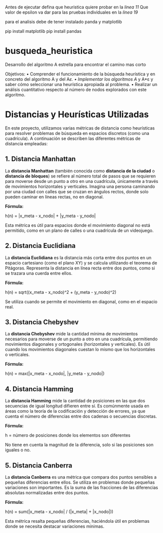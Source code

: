 Antes de ejecutar defina que heuristica quiere probar en la *linea 11*
Que valor de epsilon va dar para las pruebas individuales en la *linea 19*

para el analisis debe de tener instalado panda y matplotlib

pip install matplotlib
pip install pandas 


# busqueda_heuristica
 Desarrollo del algoritmo A estrella para encontrar el camino mas corto

Objetivos:
• Comprender el funcionamiento de la búsqueda heurística y en concreto del algoritmo
A y del A*ε.
• Implementar los algoritmos A* y A*ε y saber cómo seleccionar una heurística apropiada
al problema.
• Realizar un análisis cuantitativo respecto al número de nodos explorados con este
algoritmo.

# Distancias y Heurísticas Utilizadas

En este proyecto, utilizamos varias métricas de distancia como heurísticas para resolver problemas de búsqueda en espacios discretos (como una cuadrícula). A continuación se describen las diferentes métricas de distancia empleadas:

## 1. Distancia Manhattan

La **distancia Manhattan** (también conocida como **distancia de la ciudad** o **distancia de bloques**) se refiere al número total de pasos que se requieren para moverse desde un punto a otro en una cuadrícula, únicamente a través de movimientos horizontales y verticales. Imagina una persona caminando por una ciudad con calles que se cruzan en ángulos rectos, donde solo pueden caminar en líneas rectas, no en diagonal.

**Fórmula:**

h(n) = |x_meta - x_nodo| + |y_meta - y_nodo|

Esta métrica es útil para espacios donde el movimiento diagonal no está permitido, como en un plano de calles o una cuadrícula de un videojuego.

## 2. Distancia Euclidiana

La **distancia Euclidiana** es la distancia más corta entre dos puntos en un espacio cartesiano (como el plano XY) y se calcula utilizando el teorema de Pitágoras. Representa la distancia en línea recta entre dos puntos, como si se trazara una cuerda entre ellos.

**Fórmula:**

h(n) = sqrt((x_meta - x_nodo)^2 + (y_meta - y_nodo)^2)

Se utiliza cuando se permite el movimiento en diagonal, como en el espacio real.

## 3. Distancia Chebyshev

La **distancia Chebyshev** mide la cantidad mínima de movimientos necesarios para moverse de un punto a otro en una cuadrícula, permitiendo movimientos diagonales y ortogonales (horizontales y verticales). Es útil cuando los movimientos diagonales cuestan lo mismo que los horizontales o verticales.

**Fórmula:**

h(n) = max(|x_meta - x_nodo|, |y_meta - y_nodo|)

## 4. Distancia Hamming

La **distancia Hamming** mide la cantidad de posiciones en las que dos secuencias de igual longitud difieren entre sí. Es comúnmente usada en áreas como la teoría de la codificación y detección de errores, ya que cuenta el número de diferencias entre dos cadenas o secuencias discretas.

**Fórmula:**

h = número de posiciones donde los elementos son diferentes

No tiene en cuenta la magnitud de la diferencia, solo si las posiciones son iguales o no.

## 5. Distancia Canberra

La **distancia Canberra** es una métrica que compara dos puntos sensibles a pequeñas diferencias entre ellos. Se utiliza en problemas donde pequeñas variaciones son importantes. Es la suma de las fracciones de las diferencias absolutas normalizadas entre dos puntos.

**Fórmula:**

h(n) = sum(|x_meta - x_nodo| / (|x_meta| + |x_nodo|))

Esta métrica resalta pequeñas diferencias, haciéndola útil en problemas donde se necesita destacar variaciones mínimas.






